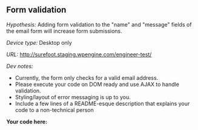 ## Form validation
*Hypothesis:* Adding form validation to the "name" and "message" fields of the email form will increase form submissions.

*Device type:* Desktop only  

*URL:* http://surefoot.staging.wpengine.com/engineer-test/  

*Dev notes:*
- Currently, the form only checks for a valid email address. 
- Please execute your code on DOM ready and use AJAX to handle validation.
- Styling/layout of error messaging is up to you.
- Include a few lines of a README-esque description that explains your code to a non-technical person

**Your code here:**



